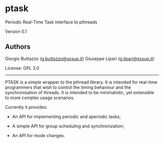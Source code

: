 ptask
=====

Periodic Real-Time Task interface to pthreads

Version 0.1 

Authors 
-------

Giorgio Buttazzo (g.buttazzo@sssup.it)
Giuseppe Lipari (g.lipari@sssup.it)

License: GPL 3.0

------------------------------------------------------------------

PTASK is a simple wrapper to the pthread library. It is intended for
real-time programmers that wish to control the timing behaviour and
the synchronisation of threads. It is intended to be minimalistic, yet
extensible to more complex usage scenarios.

Currently it provides:

- An API for implementing periodic and aperiodic tasks;
    
- A simple API for group scheduling and synchronization;

- An API for mode changes. 

